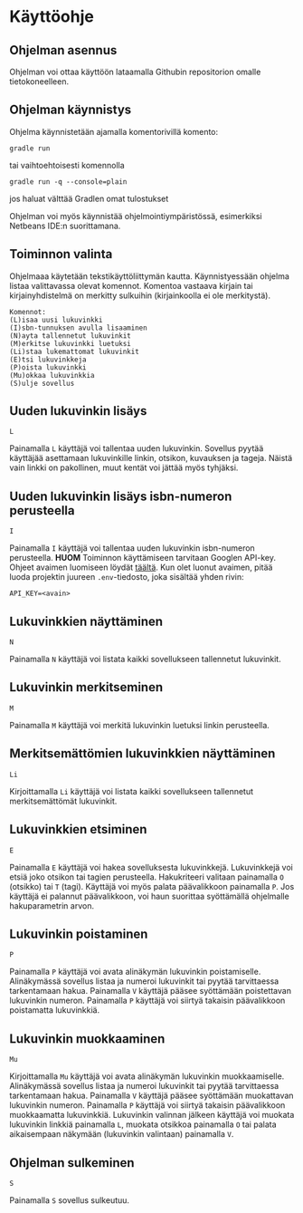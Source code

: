 # Käyttöohje

## Ohjelman asennus

Ohjelman voi ottaa käyttöön lataamalla Githubin repositorion omalle tietokoneelleen.

## Ohjelman käynnistys

Ohjelma käynnistetään ajamalla komentorivillä komento:

```
gradle run
```
tai vaihtoehtoisesti komennolla 
```
gradle run -q --console=plain
```
jos haluat välttää Gradlen omat tulostukset

Ohjelman voi myös käynnistää ohjelmointiympäristössä, esimerkiksi Netbeans IDE:n suorittamana.

## Toiminnon valinta

Ohjelmaaa käytetään tekstikäyttöliittymän kautta. Käynnistyessään ohjelma listaa valittavassa olevat komennot. Komentoa vastaava kirjain tai kirjainyhdistelmä on merkitty sulkuihin (kirjainkoolla ei ole merkitystä).

```
Komennot:
(L)isaa uusi lukuvinkki
(I)sbn-tunnuksen avulla lisaaminen
(N)ayta tallennetut lukuvinkit
(M)erkitse lukuvinkki luetuksi
(Li)staa lukemattomat lukuvinkit
(E)tsi lukuvinkkeja
(P)oista lukuvinkki
(Mu)okkaa lukuvinkkia
(S)ulje sovellus
```

## Uuden lukuvinkin lisäys
```
L
```
Painamalla `L` käyttäjä voi tallentaa uuden lukuvinkin. Sovellus pyytää käyttäjää asettamaan lukuvinkille linkin, otsikon, kuvauksen ja tageja. Näistä vain linkki on pakollinen, muut kentät voi jättää myös tyhjäksi. 

## Uuden lukuvinkin lisäys isbn-numeron perusteella
```
I
```
Painamalla `I` käyttäjä voi tallentaa uuden lukuvinkin isbn-numeron perusteella. **HUOM** Toiminnon käyttämiseen tarvitaan Googlen API-key. Ohjeet avaimen luomiseen löydät [täältä](https://developers.google.com/books/docs/v1/using#APIKey). Kun olet luonut avaimen, pitää luoda projektin juureen `.env`-tiedosto, joka sisältää yhden rivin:
```
API_KEY=<avain>
```

## Lukuvinkkien näyttäminen
```
N
```
Painamalla `N` käyttäjä voi listata kaikki sovellukseen tallennetut lukuvinkit.


## Lukuvinkin merkitseminen
```
M
```
Painamalla `M` käyttäjä voi merkitä lukuvinkin luetuksi linkin perusteella.


## Merkitsemättömien lukuvinkkien näyttäminen
```
Li
```
Kirjoittamalla `Li` käyttäjä voi listata kaikki sovellukseen tallennetut merkitsemättömät lukuvinkit.

## Lukuvinkkien etsiminen
````
E
````
Painamalla `E` käyttäjä voi hakea sovelluksesta lukuvinkkejä. Lukuvinkkejä
voi etsiä joko otsikon tai tagien perusteella. Hakukriteeri valitaan
painamalla `O` (otsikko) tai `T` (tagi). Käyttäjä voi myös palata päävalikkoon
painamalla `P`. Jos käyttäjä ei palannut päävalikkoon, voi haun suorittaa
syöttämällä ohjelmalle hakuparametrin arvon.

## Lukuvinkin poistaminen
````
P
````
Painamalla `P` käyttäjä voi avata alinäkymän lukuvinkin poistamiselle. Alinäkymässä sovellus listaa ja numeroi lukuvinkit tai pyytää tarvittaessa tarkentamaan hakua. Painamalla `V` käyttäjä pääsee syöttämään poistettavan lukuvinkin numeron. Painamalla `P` käyttäjä voi siirtyä takaisin päävalikkoon poistamatta lukuvinkkiä.

## Lukuvinkin muokkaaminen
````
Mu
````
Kirjoittamalla `Mu` käyttäjä voi avata alinäkymän lukuvinkin muokkaamiselle. Alinäkymässä sovellus listaa ja numeroi lukuvinkit tai pyytää tarvittaessa tarkentamaan hakua. Painamalla `V` käyttäjä pääsee syöttämään muokattavan lukuvinkin numeron. Painamalla `P` käyttäjä voi siirtyä takaisin päävalikkoon muokkaamatta lukuvinkkiä. Lukuvinkin valinnan jälkeen käyttäjä voi muokata lukuvinkin linkkiä painamalla `L`, muokata otsikkoa painamalla `O` tai palata aikaisempaan näkymään (lukuvinkin valintaan) painamalla `V`.

## Ohjelman sulkeminen
```
S
```
Painamalla `S` sovellus sulkeutuu.






